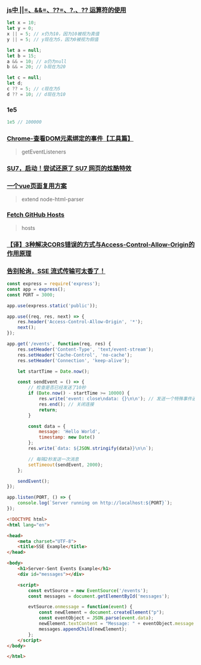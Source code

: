 ### [js中 ||=、&&=、??=、?.、?? 运算符的使用](https://blog.csdn.net/tiven_/article/details/134289431)

```js
let x = 10;
let y = 0;
x || = 5; // x仍为10，因为10被视为真值
y || = 5; // y现在为5，因为0被视为假值

let a = null;
let b = 15;
a && = 10; // a仍为null
b && = 20; // b现在为20

let c = null;
let d;
c ?? = 5; // c现在为5
d ?? = 10; // d现在为10
```

### 1e5

```js
1e5 // 100000
```

### [Chrome-查看DOM元素绑定的事件【工具篇】](https://blog.csdn.net/weixin_38080573/article/details/105200212)

> getEventListeners

### [SU7，启动！尝试还原了 SU7 网页的炫酷特效](https://juejin.cn/post/7352762271003017252)

### [一个vue页面复用方案](https://juejin.cn/post/7347973138787467274)

> extend node-html-parser

### [Fetch GitHub Hosts](https://hosts.gitcdn.top/)

> hosts

### [【译】3种解决CORS错误的方式与Access-Control-Allow-Origin的作用原理](https://segmentfault.com/a/1190000022506474)

### [告别轮询，SSE 流式传输可太香了！](https://juejin.cn/post/7359347999308644390)

```js
const express = require('express');
const app = express();
const PORT = 3000;

app.use(express.static('public'));

app.use((req, res, next) => {
    res.header('Access-Control-Allow-Origin', '*');
    next();
});

app.get('/events', function(req, res) {
    res.setHeader('Content-Type', 'text/event-stream');
    res.setHeader('Cache-Control', 'no-cache');
    res.setHeader('Connection', 'keep-alive');

    let startTime = Date.now();

    const sendEvent = () => {
        // 检查是否已经发送了10秒
        if (Date.now() - startTime >= 10000) {
            res.write('event: close\ndata: {}\n\n'); // 发送一个特殊事件通知客户端关闭
            res.end(); // 关闭连接
            return;
        }

        const data = {
            message: 'Hello World',
            timestamp: new Date()
        };
        res.write(`data: ${JSON.stringify(data)}\n\n`);

        // 每隔2秒发送一次消息
        setTimeout(sendEvent, 2000);
    };

    sendEvent();
});

app.listen(PORT, () => {
    console.log(`Server running on http://localhost:${PORT}`);
});
```

```html
<!DOCTYPE html>
<html lang="en">

<head>
    <meta charset="UTF-8">
    <title>SSE Example</title>
</head>

<body>
    <h1>Server-Sent Events Example</h1>
    <div id="messages"></div>

    <script>
        const evtSource = new EventSource('/events');
        const messages = document.getElementById('messages');

        evtSource.onmessage = function(event) {
            const newElement = document.createElement("p");
            const eventObject = JSON.parse(event.data);
            newElement.textContent = "Message: " + eventObject.message + " at " + eventObject.timestamp;
            messages.appendChild(newElement);
        };
    </script>
</body>

</html>
```
